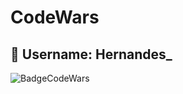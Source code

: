 # CodeWars
## :boxing_glove: Username: Hernandes_


![BadgeCodeWars](https://www.codewars.com/users/Hernandes_/badges/large)
